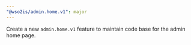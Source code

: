 ```yaml
---
"@wso2is/admin.home.v1": major
---
```


Create a new `admin.home.v1` feature to maintain code base for the admin home page.
